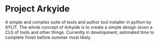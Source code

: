 # Project Arkyide 

A simple and complex suite of tools and author tool installer in python by AYLIT. 
The whole concept of Arkyide is to create a simple design (soon a CLI) of tools and other things.
Currently in development, estimated time to complete finish before summer most likely. 
